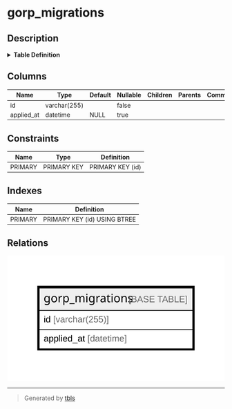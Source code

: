# gorp_migrations

## Description

<details>
<summary><strong>Table Definition</strong></summary>

```sql
CREATE TABLE `gorp_migrations` (
  `id` varchar(255) NOT NULL,
  `applied_at` datetime DEFAULT NULL,
  PRIMARY KEY (`id`)
) ENGINE=InnoDB DEFAULT CHARSET=utf8mb3
```

</details>

## Columns

| Name | Type | Default | Nullable | Children | Parents | Comment |
| ---- | ---- | ------- | -------- | -------- | ------- | ------- |
| id | varchar(255) |  | false |  |  |  |
| applied_at | datetime | NULL | true |  |  |  |

## Constraints

| Name | Type | Definition |
| ---- | ---- | ---------- |
| PRIMARY | PRIMARY KEY | PRIMARY KEY (id) |

## Indexes

| Name | Definition |
| ---- | ---------- |
| PRIMARY | PRIMARY KEY (id) USING BTREE |

## Relations

![er](gorp_migrations.svg)

---

> Generated by [tbls](https://github.com/k1LoW/tbls)
